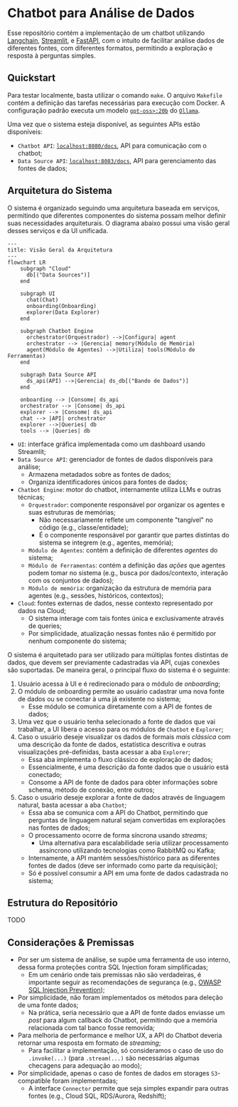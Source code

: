 # Chatbot para Análise de Dados

Esse repositório contém a implementação de um chatbot utilizando [Langchain](https://github.com/langchain-ai/langchain), [Streamlit](https://streamlit.io/), e [FastAPI](https://fastapi.tiangolo.com/), com o intuito de facilitar análise dados de diferentes fontes, com diferentes formatos, permitindo a exploração e resposta à perguntas simples.

## Quickstart

Para testar localmente, basta utilizar o comando `make`. O arquivo `Makefile` contém a definição das tarefas necessárias para execução com Docker. A configuração padrão executa um modelo [`gpt-oss>:20b`](https://ollama.com/library/gpt-oss) do [`Ollama`](https://ollama.com/).

Uma vez que o sistema esteja disponível, as seguintes APIs estão disponíveis:

- `Chatbot API`: [`localhost:8080/docs`](http://localhost:8080/docs), API para comunicação com o chatbot;
- `Data Source API`: [`localhost:8083/docs`](http://localhost:8080/docs), API para gerenciamento das fontes de dados;

## Arquitetura do Sistema

O sistema é organizado seguindo uma arquitetura baseada em serviços, permitindo que diferentes componentes do sistema possam melhor definir suas necessidades arquiteturais. O diagrama abaixo possui uma visão geral desses serviços e da UI unificada. 

```mermaid
---
title: Visão Geral da Arquitetura
---
flowchart LR
    subgraph "Cloud"
      db[("Data Sources")]
    end

    subgraph UI
      chat(Chat) 
      onboarding(Onboarding)
      explorer(Data Explorer)
    end

    subgraph Chatbot Engine
      orchestrator(Orquestrador) -->|Configura| agent
      orchestrator --> |Gerencia| memory(Módulo de Memória)
      agent(Módulo de Agentes) -->|Utiliza| tools(Módulo de Ferramentas)
    end

    subgraph Data Source API
      ds_api(API) -->|Gerencia| ds_db[("Bando de Dados")]
    end

    onboarding --> |Consome| ds_api
    orchestrator --> |Consome| ds_api
    explorer --> |Consome| ds_api
    chat --> |API| orchestrator
    explorer -->|Queries| db
    tools --> |Queries| db
```

- `UI`: interface gráfica implementada como um dashboard usando Streamlit;
- `Data Source API`: gerenciador de fontes de dados disponíveis para análise;
    - Armazena metadados sobre as fontes de dados;
    - Organiza identificadores únicos para fontes de dados;
- `Chatbot Engine`: motor do chatbot, internamente utiliza LLMs e outras técnicas;
    - `Orquestrador`: componente responsável por organizar os agentes e suas estruturas de memórias;
        - Não necessariamente reflete um componente "tangível" no código (e.g., classe/entidade);
        - É o componente responsável por garantir que partes distintas do sistema se integrem (e.g., agentes, memória);
    - `Módulo de Agentes`: contém a definição de diferentes _agentes_ do sistema;
    - `Módulo de Ferramentas`: contém a definição das _ações_ que agentes podem tomar no sistema (e.g., busca por dados/contexto, interação com os conjuntos de dados);
    - `Módulo de memória`: organização da estrutura de memória para agentes (e.g., sessões, históricos, contextos);
- `Cloud`: fontes externas de dados, nesse contexto representado por dados na Cloud;
    - O sistema interage com tais fontes única e exclusivamente através de queries;
    - Por simplicidade, atualização nessas fontes não é permitido por nenhum componente do sistema;


O sistema é arquitetado para ser utilizado para múltiplas fontes distintas de dados, que devem ser previamente cadastradas via API, cujas conexões são suportadas. De maneira geral, o principal fluxo do sistema é o seguinte:

1. Usuário acessa à UI e é redirecionado para o módulo de _onboarding_;
2. O módulo de onboarding permite ao usuário cadastrar uma nova fonte de dados ou se conectar à uma já existente no sistema;
    - Esse módulo se comunica diretamente com a API de fontes de dados;
3. Uma vez que o usuário tenha selecionado a fonte de dados que vai trabalhar, a UI libera o acesso para os módulos de `Chatbot` e `Explorer`;
4. Caso o usuário deseje visualizar os dados de formais _mais clássica_ com uma descrição da fonte de dados, estatística descritiva e outras visualizações pré-definidas, basta acessar a aba `Explorer`;
    - Essa aba implementa o fluxo clássico de exploração de dados;
    - Essencialmente, é uma descrição da fonte dados que o usuário está conectado;
    - Consome a API de fonte de dados para obter informações sobre schema, método de conexão, entre outros;
5. Caso o usuário deseje explorar a fonte de dados através de linguagem natural, basta acessar a aba `Chatbot`;
    - Essa aba se comunica com a API do Chatbot, permitindo que perguntas de linguagem natural sejam convertidas em explorações nas fontes de dados;
    - O processamento ocorre de forma síncrona usando _streams_;
        - Uma alternativa para escalabilidade seria utilizar processamento assíncrono utilizando tecnologias como RabbitMQ ou Kafka;
    - Internamente, a API mantém sessões/histórico para as diferentes fontes de dados (deve ser informado como parte da requisição);
    - Só é possível consumir a API em uma fonte de dados cadastrada no sistema;

## Estrutura do Repositório

TODO

## Considerações & Premissas

- Por ser um sistema de análise, se supõe uma ferramenta de uso interno, dessa forma proteções contra SQL Injection foram simplificadas;
    - Em um cenário onde tais premissas não são verdadeiras, é importante seguir as recomendações de segurança (e.g., [OWASP SQL Injection Prevention](https://cheatsheetseries.owasp.org/cheatsheets/SQL_Injection_Prevention_Cheat_Sheet.html));
- Por simplicidade, não foram implementados os métodos para deleção de uma fonte dados;
    - Na prática, seria necessário que a API de fonte dados enviasse um _post_ para algum callback do Chatbot, permitindo que a memória relacionada com tal banco fosse removida;
- Para melhoria de performance e melhor UX, a API do Chatbot deveria retornar uma resposta em formato de _streaming_;
    - Para facilitar a implementação, só consideramos o caso de uso do `.invoke(...)` (para `.stream(...)` são necessárias algumas checagens para adequação ao modo);
- Por simplicidade, apenas o caso de fontes de dados em storages `S3`-compatible foram implementadas;
    - A interface `Connector` permite que seja simples expandir para outras fontes (e.g., Cloud SQL, RDS/Aurora, Redshift); 
